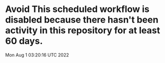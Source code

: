 # Avoid This scheduled workflow is disabled because there hasn't been activity in this repository for at least 60 days.
Mon Aug  1 03:20:16 UTC 2022
